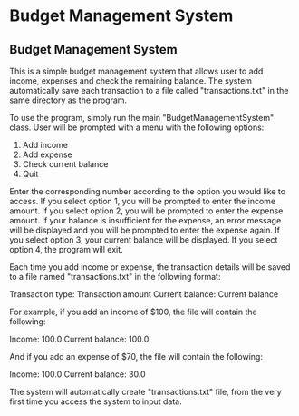 # Budget Management System
## Budget Management System

This is a simple budget management system that allows user to add income, expenses and check the remaining balance. The system automatically save each transaction to a file called "transactions.txt" in the same directory as the program.

To use the program, simply run the main "BudgetManagementSystem" class. User will be prompted with a menu with the following options:

1. Add income
2. Add expense
3. Check current balance
4. Quit

Enter the corresponding number according to the option you would like to access. If you select option 1, you will be prompted to enter the income amount. If you select option 2, you will be prompted to enter the expense amount. If your balance is insufficient for the expense, an error message will be displayed and you will be prompted to enter the expense again. If you select option 3, your current balance will be displayed. If you select option 4, the program will exit.

Each time you add income or expense, the transaction details will be saved to a file named "transactions.txt" in the following format:

Transaction type: Transaction amount
Current balance: Current balance

For example, if you add an income of $100, the file will contain the following:

Income: 100.0 
Current balance: 100.0

And if you add an expense of $70, the file will contain the following:

Income: 100.0 
Current balance: 30.0


The system will automatically create "transactions.txt" file, from the very first time you access the system to input data.

